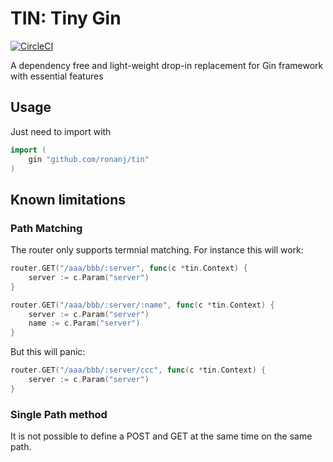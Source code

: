
# TIN: Tiny Gin

[![CircleCI](https://circleci.com/gh/ronanj/tin.svg?style=svg)](https://app.circleci.com/pipelines/github/ronanj/tin)


A dependency free and light-weight drop-in replacement for Gin framework with essential features

## Usage

Just need to import with 

``` go
import (
	gin "github.com/ronanj/tin"
)
```

## Known limitations

### Path Matching

The router only supports termnial matching. For instance this will work:

```go
router.GET("/aaa/bbb/:server", func(c *tin.Context) {
	server := c.Param("server")
}

router.GET("/aaa/bbb/:server/:name", func(c *tin.Context) {
	server := c.Param("server")
	name := c.Param("server")
}
```

But this will panic:

```go
router.GET("/aaa/bbb/:server/ccc", func(c *tin.Context) {
	server := c.Param("server")
}
```

### Single Path method

It is not possible to define a POST and GET at the same time on the same path.
